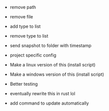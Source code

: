 - remove path
- remove file

- add type to list
- remove type to list

- send snapshot to folder with timestamp

- project specific config


- Make a linux version of this      (install script)
- Make a windows version of this    (install script)
- Better testing
- eventually rewrite this in rust lol


- add command to update automatically
